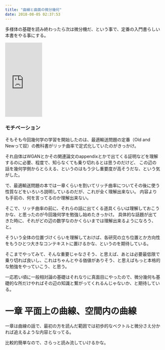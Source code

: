 ```yaml
---
title: "曲線と曲面の微分幾何"
date: 2018-08-05 02:37:53
---
```


多様体の基礎を読み終わったら次は微分機だ、という事で、定番の入門書らしい本書をやる事にする。

<iframe style="width:120px;height:240px;" marginwidth="0" marginheight="0" scrolling="no" frameborder="0" src="https://rcm-fe.amazon-adsystem.com/e/cm?ref=qf_sp_asin_til&t=karino203-22&m=amazon&o=9&p=8&l=as1&IS1=1&detail=1&asins=478531091X&bc1=ffffff&lt1=_top&fc1=333333&lc1=0066c0&bg1=ffffff&f=ifr"> </iframe>

### モチベーション

そもそも今回幾何学の学習を開始したのは、最適輸送問題の定番（Old and Newって奴）の教科書がリッチ曲率で定式化していたのがきっかけ。

それ自体はWGANとかその関連論文のappendixとかで出てくる証明などを理解するのに必要、程度で、知らなくても乗り切れるとは思うのだけど、
この辺の話を幾何学側からとらえる、というのはもう少し重要度が高そうだな、という気がした。

で、最適輸送問題の本では一章くらいを割いてリッチ曲率についてその後に使う性質などをいろいろ説明しているのだが、これが全く理解出来ない。
内容よりも手前の、何を言ってるのか理解出来ない。

そこで、リッチ曲率の前に、それらの話に出てくる道具くらいは理解しておこうかな、と思ったのが今回幾何学を勉強し始めたきっかけ。
具体的な話題が出てきた時に、それがどの辺の数学なのかくらいまでは理解出来るようになろう、と。

そういう全体の位置づけくらいを理解しておけば、各研究の立ち位置とか方向性をもうひとつ大きなコンテキストに置けるかな、というのを期待している。

そこまでやってみて、そんな重要じゃなさそう、と思えば、あとは必要最低限で乗り切れば良いし、これはちゃんとやる価値がありそう、と思えばもっと本格的な勉強をやっていこう、と思う。

一応若い頃に一般相対論の基礎はそれなりに真面目にやったので、微分幾何も基礎的な所だけやればその辺の知識と繋がってくれるんじゃないか、と期待している。

# 一章 平面上の曲線、空間内の曲線

一章は曲線の話で、最初の方を読んだ範囲では初歩的なベクトルと微分さえ分かれば追えるような内容となってる。

比較的簡単なので、さらっと読み流していけるかな。
